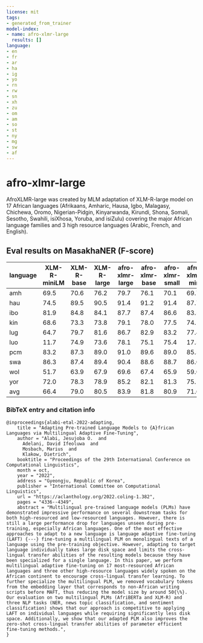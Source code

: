 ```yaml
---
license: mit
tags:
- generated_from_trainer
model-index:
- name: afro-xlmr-large
  results: []
language:
- en
- fr
- ar
- ha
- ig
- yo
- rn
- rw
- sn
- xh
- zu
- om
- am
- so
- st
- ny
- mg
- sw
- af
---
```



# afro-xlmr-large

AfroXLMR-large was created by MLM adaptation of XLM-R-large model on 17 African languages (Afrikaans, Amharic, Hausa, Igbo, Malagasy, Chichewa, Oromo, Nigerian-Pidgin, Kinyarwanda, Kirundi, Shona, Somali, Sesotho, Swahili, isiXhosa, Yoruba, and isiZulu) covering the major African language families and 3 high resource languages (Arabic, French, and English). 

## Eval results on MasakhaNER (F-score)
language| XLM-R-miniLM| XLM-R-base |XLM-R-large | afro-xlmr-large |  afro-xlmr-base | afro-xlmr-small | afro-xlmr-mini
-|-|-|-|-|-|-|-
amh |69.5|70.6|76.2|79.7|76.1|70.1|69.7
hau |74.5|89.5|90.5|91.4|91.2|91.4|87.7
ibo |81.9|84.8|84.1|87.7|87.4|86.6|83.5
kin |68.6|73.3|73.8|79.1|78.0|77.5|74.1
lug |64.7|79.7|81.6|86.7|82.9|83.2|77.4
luo |11.7|74.9|73.6|78.1|75.1|75.4|17.5
pcm |83.2|87.3|89.0|91.0|89.6|89.0|85.5
swa |86.3|87.4|89.4|90.4|88.6|88.7|86.0
wol |51.7|63.9|67.9|69.6|67.4|65.9|59.0
yor |72.0|78.3|78.9|85.2|82.1|81.3|75.1
avg |66.4|79.0|80.5|83.9|81.8|80.9|71.6


### BibTeX entry and citation info
```
@inproceedings{alabi-etal-2022-adapting,
    title = "Adapting Pre-trained Language Models to {A}frican Languages via Multilingual Adaptive Fine-Tuning",
    author = "Alabi, Jesujoba O.  and
      Adelani, David Ifeoluwa  and
      Mosbach, Marius  and
      Klakow, Dietrich",
    booktitle = "Proceedings of the 29th International Conference on Computational Linguistics",
    month = oct,
    year = "2022",
    address = "Gyeongju, Republic of Korea",
    publisher = "International Committee on Computational Linguistics",
    url = "https://aclanthology.org/2022.coling-1.382",
    pages = "4336--4349",
    abstract = "Multilingual pre-trained language models (PLMs) have demonstrated impressive performance on several downstream tasks for both high-resourced and low-resourced languages. However, there is still a large performance drop for languages unseen during pre-training, especially African languages. One of the most effective approaches to adapt to a new language is language adaptive fine-tuning (LAFT) {---} fine-tuning a multilingual PLM on monolingual texts of a language using the pre-training objective. However, adapting to target language individually takes large disk space and limits the cross-lingual transfer abilities of the resulting models because they have been specialized for a single language. In this paper, we perform multilingual adaptive fine-tuning on 17 most-resourced African languages and three other high-resource languages widely spoken on the African continent to encourage cross-lingual transfer learning. To further specialize the multilingual PLM, we removed vocabulary tokens from the embedding layer that corresponds to non-African writing scripts before MAFT, thus reducing the model size by around 50{\%}. Our evaluation on two multilingual PLMs (AfriBERTa and XLM-R) and three NLP tasks (NER, news topic classification, and sentiment classification) shows that our approach is competitive to applying LAFT on individual languages while requiring significantly less disk space. Additionally, we show that our adapted PLM also improves the zero-shot cross-lingual transfer abilities of parameter efficient fine-tuning methods.",
}

```